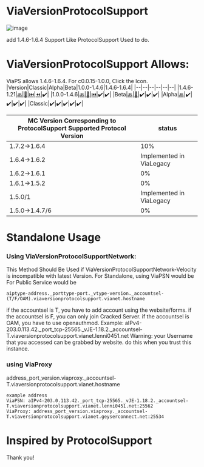 # ViaVersionProtocolSupport
![image](https://github.com/user-attachments/assets/286e9bf8-63c5-4208-83e8-34afa77ac676)

add 1.4.6-1.6.4 Support Like ProtocolSupport Used to do.

# ViaVersionProtocolSupport Allows:
ViaPS allows 1.4.6-1.6.4.
For c0.0.15-1.0.0, Click the Icon.
|Version|Classic|Alpha|Beta|1.0.0-1.4.6|1.4.6-1.6.4|
|--|--|--|--|--|--|
|1.4.6-1.21|[🔙](https://github.com/GAME-CLI-SRV-DEV/ViaVersionProtocolSupport-HyperRewind)|[🔄](https://github.com/GAME-CLI-SRV-DEV/ViaVersionProtocolSupport-SuperRewind)|[⏮️](https://github.com/GAME-CLI-SRV-DEV/ViaVersionProtocolSupport-Rewind)|[⏪](https://github.com/GAME-CLI-SRV-DEV/ViaVersionProtocolSupport-Backwards)|✔️|
|1.0.0-1.4.6|[🔙](https://github.com/GAME-CLI-SRV-DEV/ViaVersionProtocolSupport-HyperRewind)|[🔄](https://github.com/GAME-CLI-SRV-DEV/ViaVersionProtocolSupport-SuperRewind)|[⏮️](https://github.com/GAME-CLI-SRV-DEV/ViaVersionProtocolSupport-Rewind)|✔️|✔️|
|Beta|[🔙](https://github.com/GAME-CLI-SRV-DEV/ViaVersionProtocolSupport-HyperRewind)|[🔄](https://github.com/GAME-CLI-SRV-DEV/ViaVersionProtocolSupport-SuperRewind)|✔️|✔️|✔️|
|Alpha|[🔙](https://github.com/GAME-CLI-SRV-DEV/ViaVersionProtocolSupport-HyperRewind)|✔️|✔️|✔️|✔️|
|Classic|✔️|✔️|✔️|✔️|✔️|

|MC Version Corresponding to ProtocolSupport Supported Protocol Version|status|
|--|--|
|1.7.2->1.6.4|10%|
|1.6.4->1.6.2|Implemented in ViaLegacy|
|1.6.2->1.6.1|0%|
|1.6.1->1.5.2|0%|
|1.5.0/1|Implemented in ViaLegacy|
|1.5.0->1.4.7/6|0%|

# Standalone Usage
### Using ViaVersionProtocolSupportNetwork:
This Method Should Be Used if ViaVersionProtocolSupportNetwork-Velocity is incompatible with latest Version.
For Standalone, using ViaPSN would be For Public Service would be
```
aiptype-address._porttype-port._vtype-version._accountsel-(T/F/OAM).viaversionprotocolsupport.vianet.hostname
```
if the accountsel is T, you have to add account using the website/forms.
if the accountsel is F, you can only join Cracked Server.
if the accountsel is OAM, you have to use openauthmod.
Example:
aIPv4-203.0.113.42._port_tcp-25565._vJE-1.18.2._accountsel-T.viaversionprotocolsupport.vianet.lenni0451.net
Warning: your Username that you accessed can be grabbed by website. do this when you trust this instance.
### using ViaProxy
address_port_version.viaproxy._accountsel-T.viaversionprotocolsupport.vianet.hostname
```
example address
ViaPSN: aIPv4-203.0.113.42._port_tcp-25565._vJE-1.18.2._accountsel-T.viaversionprotocolsupport.vianet.lenni0451.net:25562
ViaProxy: address_port_version.viaproxy._accountsel-T.viaversionprotocolsupport.vianet.geyserconnect.net:25534
```
# Inspired by ProtocolSupport
Thank you!
